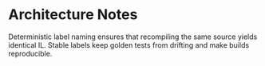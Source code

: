 <!--
File: docs/dev/architecture.md
Purpose: Overview note on deterministic naming and its rationale.
-->

# Architecture Notes

Deterministic label naming ensures that recompiling the same source yields identical IL.
Stable labels keep golden tests from drifting and make builds reproducible.

